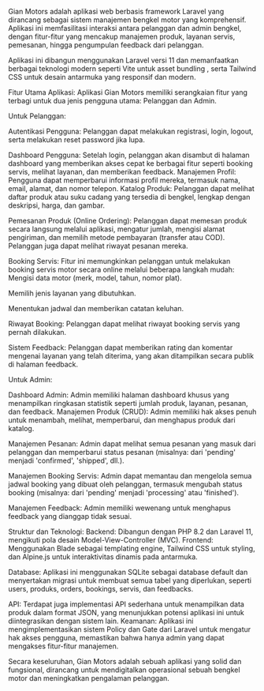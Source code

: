 Gian Motors adalah aplikasi web berbasis framework Laravel yang dirancang sebagai sistem manajemen bengkel motor yang komprehensif. Aplikasi ini memfasilitasi interaksi antara pelanggan dan admin bengkel, dengan fitur-fitur yang mencakup manajemen produk, layanan servis, pemesanan, hingga pengumpulan feedback dari pelanggan.

Aplikasi ini dibangun menggunakan Laravel versi 11  dan memanfaatkan berbagai teknologi modern seperti Vite untuk asset bundling , serta Tailwind CSS untuk desain antarmuka yang responsif dan modern.



Fitur Utama Aplikasi:
Aplikasi Gian Motors memiliki serangkaian fitur yang terbagi untuk dua jenis pengguna utama: Pelanggan dan Admin.

Untuk Pelanggan:

Autentikasi Pengguna: Pelanggan dapat melakukan registrasi, login, logout, serta melakukan reset password jika lupa.

Dashboard Pengguna: Setelah login, pelanggan akan disambut di halaman dashboard yang memberikan akses cepat ke berbagai fitur seperti booking servis, melihat layanan, dan memberikan feedback.
Manajemen Profil: Pengguna dapat memperbarui informasi profil mereka, termasuk nama, email, alamat, dan nomor telepon.
Katalog Produk: Pelanggan dapat melihat daftar produk atau suku cadang yang tersedia di bengkel, lengkap dengan deskripsi, harga, dan gambar.

Pemesanan Produk (Online Ordering): Pelanggan dapat memesan produk secara langsung melalui aplikasi, mengatur jumlah, mengisi alamat pengiriman, dan memilih metode pembayaran (transfer atau COD). Pelanggan juga dapat melihat riwayat pesanan mereka.


Booking Servis: Fitur ini memungkinkan pelanggan untuk melakukan booking servis motor secara online melalui beberapa langkah mudah:
Mengisi data motor (merk, model, tahun, nomor plat).




Memilih jenis layanan yang dibutuhkan.

Menentukan jadwal dan memberikan catatan keluhan.


Riwayat Booking: Pelanggan dapat melihat riwayat booking servis yang pernah dilakukan.

Sistem Feedback: Pelanggan dapat memberikan rating dan komentar mengenai layanan yang telah diterima, yang akan ditampilkan secara publik di halaman feedback.


Untuk Admin:

Dashboard Admin: Admin memiliki halaman dashboard khusus yang menampilkan ringkasan statistik seperti jumlah produk, layanan, pesanan, dan feedback.
Manajemen Produk (CRUD): Admin memiliki hak akses penuh untuk menambah, melihat, memperbarui, dan menghapus produk dari katalog.




Manajemen Pesanan: Admin dapat melihat semua pesanan yang masuk dari pelanggan dan memperbarui status pesanan (misalnya: dari 'pending' menjadi 'confirmed', 'shipped', dll.).


Manajemen Booking Servis: Admin dapat memantau dan mengelola semua jadwal booking yang dibuat oleh pelanggan, termasuk mengubah status booking (misalnya: dari 'pending' menjadi 'processing' atau 'finished').

Manajemen Feedback: Admin memiliki wewenang untuk menghapus feedback yang dianggap tidak sesuai.

Struktur dan Teknologi:
Backend: Dibangun dengan PHP 8.2  dan Laravel 11, mengikuti pola desain Model-View-Controller (MVC).
Frontend: Menggunakan Blade sebagai templating engine, Tailwind CSS  untuk styling, dan Alpine.js  untuk interaktivitas dinamis pada antarmuka.

Database: Aplikasi ini menggunakan SQLite sebagai database default  dan menyertakan migrasi untuk membuat semua tabel yang diperlukan, seperti users, produks, orders, bookings, servis, dan feedbacks.

API: Terdapat juga implementasi API sederhana untuk menampilkan data produk dalam format JSON, yang menunjukkan potensi aplikasi ini untuk diintegrasikan dengan sistem lain.
Keamanan: Aplikasi ini mengimplementasikan sistem Policy dan Gate dari Laravel untuk mengatur hak akses pengguna, memastikan bahwa hanya admin yang dapat mengakses fitur-fitur manajemen.


Secara keseluruhan, Gian Motors adalah sebuah aplikasi yang solid dan fungsional, dirancang untuk mendigitalkan operasional sebuah bengkel motor dan meningkatkan pengalaman pelanggan.
